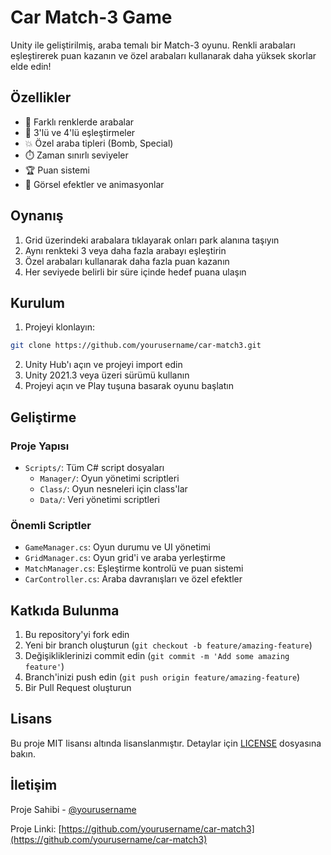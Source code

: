 # Car Match-3 Game

Unity ile geliştirilmiş, araba temalı bir Match-3 oyunu. Renkli arabaları eşleştirerek puan kazanın ve özel arabaları kullanarak daha yüksek skorlar elde edin!

## Özellikler

- 🚗 Farklı renklerde arabalar
- 🎯 3'lü ve 4'lü eşleştirmeler
- 💥 Özel araba tipleri (Bomb, Special)
- ⏱️ Zaman sınırlı seviyeler
- 🏆 Puan sistemi
- 🎨 Görsel efektler ve animasyonlar

## Oynanış

1. Grid üzerindeki arabalara tıklayarak onları park alanına taşıyın
2. Aynı renkteki 3 veya daha fazla arabayı eşleştirin
3. Özel arabaları kullanarak daha fazla puan kazanın
4. Her seviyede belirli bir süre içinde hedef puana ulaşın

## Kurulum

1. Projeyi klonlayın:
```bash
git clone https://github.com/yourusername/car-match3.git
```

2. Unity Hub'ı açın ve projeyi import edin
3. Unity 2021.3 veya üzeri sürümü kullanın
4. Projeyi açın ve Play tuşuna basarak oyunu başlatın

## Geliştirme

### Proje Yapısı

- `Scripts/`: Tüm C# script dosyaları
  - `Manager/`: Oyun yönetimi scriptleri
  - `Class/`: Oyun nesneleri için class'lar
  - `Data/`: Veri yönetimi scriptleri

### Önemli Scriptler

- `GameManager.cs`: Oyun durumu ve UI yönetimi
- `GridManager.cs`: Oyun grid'i ve araba yerleştirme
- `MatchManager.cs`: Eşleştirme kontrolü ve puan sistemi
- `CarController.cs`: Araba davranışları ve özel efektler

## Katkıda Bulunma

1. Bu repository'yi fork edin
2. Yeni bir branch oluşturun (`git checkout -b feature/amazing-feature`)
3. Değişikliklerinizi commit edin (`git commit -m 'Add some amazing feature'`)
4. Branch'inizi push edin (`git push origin feature/amazing-feature`)
5. Bir Pull Request oluşturun

## Lisans

Bu proje MIT lisansı altında lisanslanmıştır. Detaylar için [LICENSE](LICENSE) dosyasına bakın.

## İletişim

Proje Sahibi - [@yourusername](https://github.com/yourusername)

Proje Linki: [https://github.com/yourusername/car-match3](https://github.com/yourusername/car-match3) 